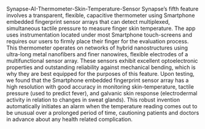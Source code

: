 Synapse-AI-Thermometer-Skin-Temperature-Sensor
Synapse’s fifth feature involves a transparent, flexible, capacitive thermometer using Smartphone embedded fingerprint sensor arrays that can detect multiplexed, simultaneous tactile pressure to measure finger skin temperature. 
The app uses instrumentation located under most Smartphone touch-screens and requires our users to firmly place their finger for the evaluation process. This thermometer operates on networks of hybrid nanostructures using ultra-long metal nanofibers and finer nanowires, flexible electrodes of a multifunctional sensor array. These sensors exhibit excellent optoelectronic properties and outstanding reliability against mechanical bending, which is why they are best equipped for the purposes of this feature. 
Upon testing, we found that the Smartphone embedded fingerprint sensor array has a high resolution with good accuracy in monitoring skin-temperature, tactile pressure (used to predict fever), and galvanic skin response (electrodermal activity in relation to changes in sweat glands). This robust invention automatically initiates an alarm when the temperature reading comes out to be unusual over a prolonged period of time, cautioning patients and doctors in advance about any health related complication. 

